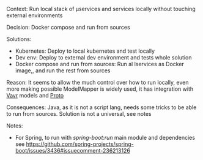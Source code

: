 Context: Run local stack of µservices and services locally without touching external environments

Decision: Docker compose and run from sources

Solutions:
- Kubernetes: Deploy to local kubernetes and test locally
- Dev env: Deploy to external dev environment and tests whole solution
- Docker compose and run from sources: Run al lservices as Docker image,, and run the rest from sources

Reason: It seems to allow the much control over how to run locally, even more making possible  ModelMapper is widely used, it has integration with [Vavr](https://github.com/vavr-io/vavr-jackson) models and [Proto](https://github.com/HubSpot/jackson-datatype-protobuf)

Consequences: Java, as it is not a script lang, needs some tricks to be able to run from sources. Solution is not a universal, see notes

Notes:
- For Spring, to run with *spring-boot:run* main module and dependencies see https://github.com/spring-projects/spring-boot/issues/3436#issuecomment-236213126
